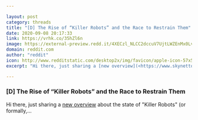 ```yaml
---

layout: post
category: threads
title: "[D] The Rise of “Killer Robots” and the Race to Restrain Them"
date: 2020-09-08 20:17:33
link: https://vrhk.co/35hZl6n
image: https://external-preview.redd.it/4XECzl_NLCC2dccuV7UjtLWZEnMx0Lvq3CiodNzSoPU.jpg?width=1200&height=628.272251309&auto=webp&crop=1200:628.272251309,smart&s=228da656e56bcf867c709e3569360f39401b0f73
domain: reddit.com
author: "reddit"
icon: http://www.redditstatic.com/desktop2x/img/favicon/apple-icon-57x57.png
excerpt: "Hi there, just sharing a [new overview](<https://www.skynettoday.com/overviews/killer-robots>) about the state of \"Killer Robots\" (or formally,..."

---
```


### [D] The Rise of “Killer Robots” and the Race to Restrain Them

Hi there, just sharing a [new overview](<https://www.skynettoday.com/overviews/killer-robots>) about the state of "Killer Robots" (or formally,...
